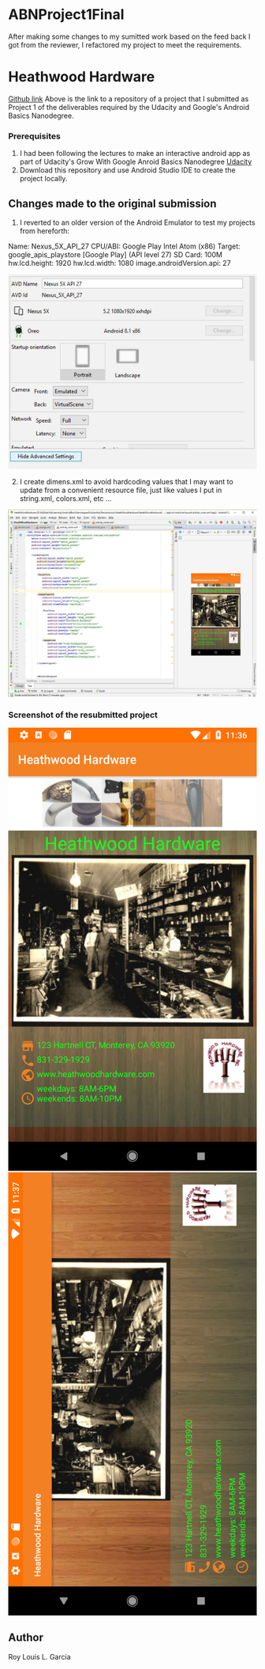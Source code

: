 # ABNProject1Final
After making some changes to my sumitted work based on the feed back I got from the reviewer, I refactored my project to meet the requirements. 

# Heathwood Hardware

[Github link](https://github.com/roylouislgarcia/HeathWoodHardware)
Above is the link to a repository of a project that I submitted as Project 1 of the deliverables required by the Udacity and Google's Android Basics Nanodegree. 


### Prerequisites

1. I had been following the lectures to make an interactive android app as part of Udacity's Grow With Google Anroid Basics Nanodegree [Udacity](https://www.udacity.com/course/android-basics-nanodegree-by-google--nd803)
2. Download this repository and use Android Studio IDE to create the project locally.

## Changes made to the original submission

1. I reverted to an older version of the Android Emulator to test my projects from hereforth:

Name: Nexus_5X_API_27
CPU/ABI: Google Play Intel Atom (x86)
Target: google_apis_playstore [Google Play] (API level 27)
SD Card: 100M
hw.lcd.height: 1920
hw.lcd.width: 1080
image.androidVersion.api: 27

![Screenshot of emulator settings](emulator.jpg)

2. I create dimens.xml to avoid hardcoding values that I may want to update from a convenient resource file, just like values I put in string.xml, colors.xml, etc ...

![Screenshot of Android Studio](androidstudtio.jpg)


### Screenshot of the resubmitted project

![Screenshot](resubmittedvertical.png)
![Screenshot](resubmittedhorizontal.png)




## Author

Roy Louis L. Garcia
